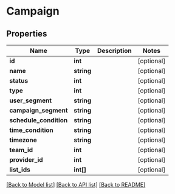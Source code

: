 # Campaign

## Properties
Name | Type | Description | Notes
------------ | ------------- | ------------- | -------------
**id** | **int** |  | [optional] 
**name** | **string** |  | [optional] 
**status** | **int** |  | [optional] 
**type** | **int** |  | [optional] 
**user_segment** | **string** |  | [optional] 
**campaign_segment** | **string** |  | [optional] 
**schedule_condition** | **string** |  | [optional] 
**time_condition** | **string** |  | [optional] 
**timezone** | **string** |  | [optional] 
**team_id** | **int** |  | [optional] 
**provider_id** | **int** |  | [optional] 
**list_ids** | **int[]** |  | [optional] 

[[Back to Model list]](../README.md#documentation-for-models) [[Back to API list]](../README.md#documentation-for-api-endpoints) [[Back to README]](../README.md)


